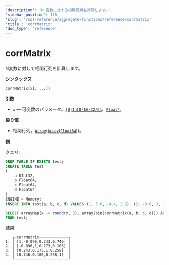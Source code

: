 ```yaml
---
'description': 'N 変数に対する相関行列を計算します。'
'sidebar_position': 118
'slug': '/sql-reference/aggregate-functions/reference/corrmatrix'
'title': 'corrMatrix'
'doc_type': 'reference'
---
```



# corrMatrix

N変数に対して相関行列を計算します。

**シンタックス**

```sql
corrMatrix(x[, ...])
```

**引数**

- `x` — 可変数のパラメータ。[`(U)Int8/16/32/64`](../../data-types/int-uint.md)、[`Float*`](../../data-types/float.md)。

**戻り値**

- 相関行列。[`Array`](../../data-types/array.md)([`Array`](../../data-types/array.md)([`Float64`](../../data-types/float.md)))。

**例**

クエリ:

```sql
DROP TABLE IF EXISTS test;
CREATE TABLE test
(
    a UInt32,
    b Float64,
    c Float64,
    d Float64
)
ENGINE = Memory;
INSERT INTO test(a, b, c, d) VALUES (1, 5.6, -4.4, 2.6), (2, -9.6, 3, 3.3), (3, -1.3, -4, 1.2), (4, 5.3, 9.7, 2.3), (5, 4.4, 0.037, 1.222), (6, -8.6, -7.8, 2.1233), (7, 5.1, 9.3, 8.1222), (8, 7.9, -3.6, 9.837), (9, -8.2, 0.62, 8.43555), (10, -3, 7.3, 6.762);
```

```sql
SELECT arrayMap(x -> round(x, 3), arrayJoin(corrMatrix(a, b, c, d))) AS corrMatrix
FROM test;
```

結果:

```response
   ┌─corrMatrix─────────────┐
1. │ [1,-0.096,0.243,0.746] │
2. │ [-0.096,1,0.173,0.106] │
3. │ [0.243,0.173,1,0.258]  │
4. │ [0.746,0.106,0.258,1]  │
   └────────────────────────┘
```
